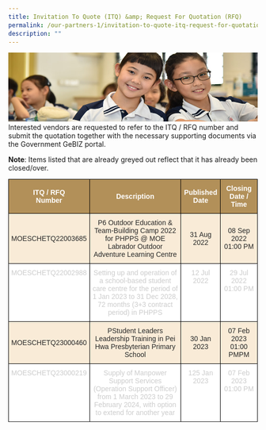 ```yaml
---
title: Invitation To Quote (ITQ) &amp; Request For Quotation (RFQ)
permalink: /our-partners-1/invitation-to-quote-itq-request-for-quotation-rfq/
description: ""
---
```

![](/images/Website%20Banners%20Subpage/948x260%20masterhead%20-%20Our%20Partners3.jpg)
Interested vendors are requested to refer to the ITQ / RFQ number and submit the quotation together with the necessary supporting documents via the Government GeBIZ portal.  
  

**Note**: Items listed that are already greyed out reflect that it has already been closed/over.

<style type="text/css">
.tg  {border-collapse:collapse;border-spacing:0;}
.tg td{border-color:black;border-style:solid;border-width:1px;font-family:Arial, sans-serif;font-size:14px;
  overflow:hidden;padding:10px 5px;word-break:normal;}
.tg th{border-color:black;border-style:solid;border-width:1px;font-family:Arial, sans-serif;font-size:14px;
  font-weight:normal;overflow:hidden;padding:10px 5px;word-break:normal;}
.tg .tg-q1lf{background-color:#F9EBD7;color:#282828;text-align:center;vertical-align:middle}
.tg .tg-vgdu{background-color:#F9EBD7;color:#CCC;text-align:center;vertical-align:top}
.tg .tg-vtwo{background-color:#B29059;color:#FFF;font-weight:bold;text-align:center;vertical-align:middle}
.tg .tg-lhoz{background-color:#FFF;color:#CCC;text-align:center;vertical-align:top}
.tg .tg-r2gi{background-color:#FFF;color:#282828;text-align:center;vertical-align:middle}
</style>
<table class="tg">
<thead>
  <tr>
    <th class="tg-vtwo"><span style="color:#FFF;background-color:#B29059">ITQ / RFQ</span><br><span style="color:#FFF;background-color:#B29059">Number</span></th>
    <th class="tg-vtwo"><span style="color:#FFF;background-color:#B29059">Description</span></th>
    <th class="tg-vtwo"><span style="color:#FFF;background-color:#B29059">Published</span><br><span style="color:#FFF;background-color:#B29059">Date</span></th>
    <th class="tg-vtwo"><span style="color:#FFF;background-color:#B29059">Closing</span><br><span style="color:#FFF;background-color:#B29059">Date / Time</span></th>
  </tr>
</thead>
<tbody>
	 <tr>
    <td class="tg-q1lf"><span style="color:#282828;background-color:transparent"> MOESCHETQ22003685</span></td>
    <td class="tg-q1lf"><span style="color:#282828;background-color:transparent"> P6 Outdoor Education &amp; Team-Building Camp 2022 for PHPPS @ MOE Labrador Outdoor Adventure Learning Centre</span></td>
    <td class="tg-q1lf"><span style="color:#282828;background-color:transparent"> 31 Aug 2022</span></td>
    <td class="tg-q1lf"><span style="color:#282828;background-color:transparent"> 08 Sep 2022 01:00 PM</span></td>
  </tr>
  <tr>
    <td class="tg-lhoz"> MOESCHETQ22002988</td>
    <td class="tg-lhoz">Setting up and operation of a school-based student care centre for the period of 1 Jan 2023 to 31 Dec 2028, 72 months (3+3 contract period) in PHPPS </td>
    <td class="tg-lhoz"> 12 Jul 2022</td>
    <td class="tg-lhoz"> 29 Jul 2022 01:00 PM</td>
  </tr>
  <tr>
    <td class="tg-q1lf"><span style="color:#282828;background-color:transparent"> MOESCHETQ23000460 </span></td>
    <td class="tg-q1lf"><span style="color:#282828;background-color:transparent"> PStudent Leaders Leadership Training in Pei Hwa Presbyterian Primary School </span></td>
    <td class="tg-q1lf"><span style="color:#282828;background-color:transparent"> 30 Jan 2023</span></td>
    <td class="tg-q1lf"><span style="color:#282828;background-color:transparent">  07 Feb 2023 01:00 PMPM</span></td>
  </tr>
  <tr>
    <td class="tg-lhoz"> MOESCHETQ23000219</td>
    <td class="tg-lhoz">Supply of Manpower Support Services (Operation Support Officer) from 1 March 2023 to 29 February 2024, with option to extend for another year</td>
    <td class="tg-lhoz"> 125 Jan 2023</td>
    <td class="tg-lhoz"> 07 Feb 2023 01:00 PM</td>
  </tr>
  <tr>
    
</tr></tbody>
</table>